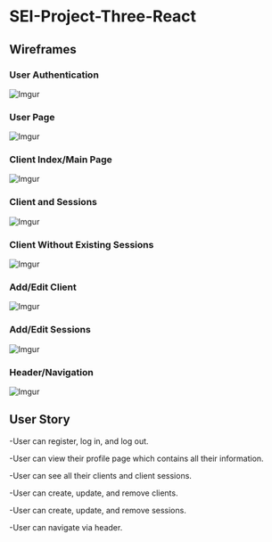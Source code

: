 # SEI-Project-Three-React

 ## Wireframes
 
 ### User Authentication

![Imgur](https://i.imgur.com/QUFQikC.jpg)

### User Page

![Imgur](https://i.imgur.com/Gi6CjPJ.jpg)

### Client Index/Main Page

![Imgur](https://i.imgur.com/aCatIiw.jpg)

### Client and Sessions

![Imgur](https://i.imgur.com/XKw3Q3t.jpg)

### Client Without Existing Sessions

![Imgur](https://i.imgur.com/i4knGhz.jpg)

### Add/Edit Client

![Imgur](https://i.imgur.com/vQvMwzb.jpg)

### Add/Edit Sessions

![Imgur](https://i.imgur.com/cHhkbKs.jpg)

### Header/Navigation

![Imgur](https://i.imgur.com/P4C8OGx.jpg)

## User Story

-User can register, log in, and log out.

-User can view their profile page which contains all their information.

-User can see all their clients and client sessions.

-User can create, update, and remove clients.

-User can create, update, and remove sessions.

-User can navigate via header.
